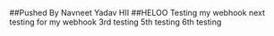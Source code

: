 ##Pushed By Navneet Yadav
HII
##HELOO
Testing my webhook
next testing for my webhook
3rd testing 
5th testing
6th testing
